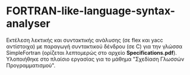 # FORTRAN-like-language-syntax-analyser
Εκτέλεση λεκτικής και συντακτικής ανάλυσης (σε flex και yacc αντίστοιχα) με παραγωγή συντακτικού δένδρου 
(σε C) για την γλώσσα SimpleFortran (ορίζεται λεπτομερώς στο αρχείο **Specifications.pdf**). \
Υλοποιήθηκε στο πλαίσιο εργασίας για το μάθημα "Σχεδίαση Γλωσσών Προγραμματισμού".


